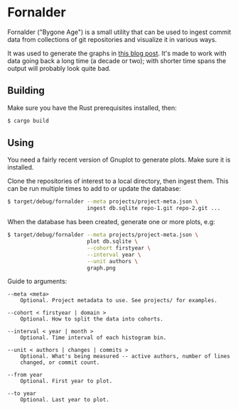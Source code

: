 # Fornalder

Fornalder ("Bygone Age") is a small utility that can be used to ingest
commit data from collections of git repositories and visualize it in
various ways.

It was used to generate the graphs in [this blog post](https://hpjansson.org/blag/2020/12/16/on-the-graying-of-gnome/). It's made
to work with data going back a long time (a decade or two); with
shorter time spans the output will probably look quite bad.

## Building

Make sure you have the Rust prerequisites installed, then:

```sh
$ cargo build
```

## Using

You need a fairly recent version of Gnuplot to generate plots. Make sure
it is installed.

Clone the repositories of interest to a local directory, then ingest them.
This can be run multiple times to add to or update the database:

```sh
$ target/debug/fornalder --meta projects/project-meta.json \
                         ingest db.sqlite repo-1.git repo-2.git ...
```

When the database has been created, generate one or more plots, e.g:

```sh
$ target/debug/fornalder --meta projects/project-meta.json \
                         plot db.sqlite \
                         --cohort firstyear \
                         --interval year \
                         --unit authors \
                         graph.png
```

Guide to arguments:

```
--meta <meta>
    Optional. Project metadata to use. See projects/ for examples.

--cohort < firstyear | domain >
    Optional. How to split the data into cohorts.

--interval < year | month >
    Optional. Time interval of each histogram bin.

--unit < authors | changes | commits >
    Optional. What's being measured -- active authors, number of lines
    changed, or commit count.

--from year
    Optional. First year to plot.

--to year
    Optional. Last year to plot.
```
